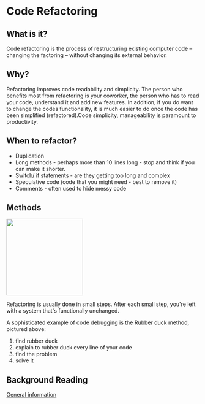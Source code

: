 # Code Refactoring
## What is it?
Code refactoring is the process of restructuring existing
 computer code – changing the factoring – without changing its external behavior.

## Why?
Refactoring improves code readability and simplicity.
The person who benefits most from refactoring is your coworker, the person who has to read your code, understand it and add new features.
In addition, if you do want to change the codes functionality, it is much easier to do
once the code has been simplified (refactored).Code simplicity, manageability is paramount to productivity.

## When to refactor?

* Duplication
* Long methods - perhaps more than 10 lines long - stop and think if you can make it shorter.
* Switch/ if statements - are they getting too long and complex
* Speculative code (code that you might need - best to remove it)
* Comments - often used to hide messy code

## Methods
<img src="https://upload.wikimedia.org/wikipedia/commons/d/d5/Rubber_duck_assisting_with_debugging.jpg" width="200px" height="200px" />

Refactoring is usually done in small steps. After each small step, you're left with a system that's functionally unchanged.

A sophisticated example of code debugging is the Rubber duck method, pictured above:

1. find rubber duck
2. explain to rubber duck every line of your code
3. find the problem
4. solve it

## Background Reading
[General information](http://c2.com/cgi/wiki?WhatIsRefactoring)
